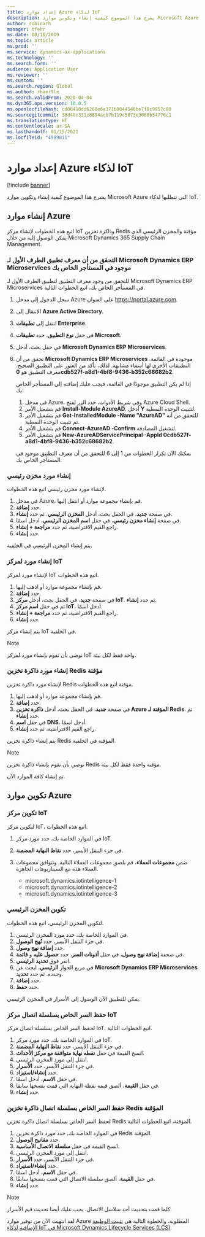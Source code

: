 ```yaml
---
title: إعداد موارد Azure لذكاء IoT
description: يشرح هذا الموضوع كيفية إنشاء وتكوين موارد Microsoft Azure التي تتطلبها لذكاء IoT.
author: robinarh
manager: tfehr
ms.date: 08/16/2019
ms.topic: article
ms.prod: ''
ms.service: dynamics-ax-applications
ms.technology: ''
ms.search.form: ''
audience: Application User
ms.reviewer: ''
ms.custom: ''
ms.search.region: Global
ms.author: rhaertle
ms.search.validFrom: 2020-04-04
ms.dyn365.ops.version: 10.0.5
ms.openlocfilehash: cd06410dd6260e6a371b0044546be7f8c9957c80
ms.sourcegitcommit: 38d40c331c8894acb7b119c5073e3088b54776c1
ms.translationtype: HT
ms.contentlocale: ar-SA
ms.lasthandoff: 01/15/2021
ms.locfileid: "4989811"
---
```

# <a name="set-up-azure-resources-for-iot-intelligence"></a>إعداد موارد Azure لذكاء IoT

[!include [banner](../../includes/banner.md)]

يشرح هذا الموضوع كيفية إنشاء وتكوين موارد Microsoft Azure التي تتطلبها لذكاء IoT.

## <a name="create-azure-resources"></a>إنشاء موارد Azure

اتبع هذه الخطوات لإنشاء مركز IoT وذاكرة تخزين Redis مؤقتة والمخزن الرئيسي الذي يمكن الوصول إليه من خلال Microsoft Dynamics 365 Supply Chain Management.

### <a name="verify-that-the-microsoft-dynamics-erp-microservices-first-party-app-id-is-in-your-tenant"></a>التحقق من أن معرف تطبيق الطرف الأول لـ Microsoft Dynamics ERP Microservices موجود في المستأجر الخاص بك

للتحقق من وجود معرف التطبيق لتطبيق الطرف الأول لـ Microsoft Dynamics ERP Microservices في المستأجر الخاص بك، اتبع الخطوات التالية.

1. سجل الدخول إلى مدخل Azure على العنوان <https://portal.azure.com>.
2. الانتقال إلى **Azure Active Directory**.
3. انتقل إلى **تطبيقات Enterprise**.
4. في حقل **نوع التطبيق**، حدد **تطبيقات Microsoft**.
5. في حقل بحث، أدخل **Microsoft Dynamics ERP Microservices**.
6. تحقق من أن **Microsoft Dynamics ERP Microservices** موجودة في القائمة. التطبيقات الأخرى لها أسماء مشابهة. لذلك، تأكد من العثور على التطبيق الصحيح. معرف التطبيق هو **0cdb527f-a8d1-4bf8-9436-b352c68682b2**.

    إذا لم يكن التطبيق موجودًا في القائمة، فيجب عليك إضافته إلى المستأجر الخاص بك:

    1. في مدخل Azure، وفي شريط الأدوات، حدد الزر لفتح Azure Cloud Shell.
    2. قم بتشغيل الأمر **Install-Module AzureAD**. أدخل **Y** لتثبيت الوحدة النمطية.
    3. قم بتشغيل الأمر **Get-InstalledModule -Name "AzureAD"** للتحقق من أنه تم تثبيت الوحدة النمطية.
    4. قم بتشغيل الأمر **Connect-AzureAD -Confirm** لتشغيل المصادقة.
    5. قم بتشغيل الأمر **New-AzureADServicePrincipal -AppId 0cdb527f-a8d1-4bf8-9436-b352c68682b2**.

    يمكنك الآن تكرار الخطوات من 1 إلى 6 للتحقق من أن معرف التطبيق موجود في المستأجر الخاص بك.

### <a name="create-a-key-vault-resource"></a>إنشاء مورد مخزن رئيسي

لإنشاء مورد مخزن رئيسي اتبع هذه الخطوات.

1. في مدخل Azure، قم بإنشاء مجموعة موارد أو انتقل إليها.
2. حدد **إضافة**.
3. في صفحة **جديد**، في الحقل بحث، أدخل **المخزن الرئيسي**. ثم حدد **إنشاء**.
4. في صفحة **إنشاء مخزن رئيسي**، في حقل **اسم المخزن الرئيسي**، ادخل اسمًا.
5. راجع القيم الافتراضية، ثم حدد **مراجعة + إنشاء**.
6. حدد **إنشاء**.

يتم إنشاء المخزن الرئيسي في الخلفية.

### <a name="create-an-iot-hub-resource"></a>إنشاء مورد لمركز IoT

لإنشاء مورد لمركز IoT اتبع هذه الخطوات.

1. قم بإنشاء مجموعة موارد أو اذهب إليها.
2. حدد **إضافة**.
3. في صفحة **جديد**، في الحقل بحث، أدخل **مركز IoT**. ثم حدد **إنشاء**.
4. ثم في حقل **اسم مركز IoT**، أدخل اسمًا.
5. راجع القيم الافتراضية، ثم حدد **مراجعة + إنشاء**.
6. حدد **إنشاء**.

يتم إنشاء مركز IoT في الخلفية.

> [!NOTE]
> نوصي بأن تقوم بإنشاء مورد لمركز IoT واحد فقط لكل بيئة.

### <a name="create-a-redis-cache-resource"></a>إنشاء مورد ذاكرة تخزين Redis مؤقتة

لإنشاء مورد ذاكرة تخزين Redis مؤقتة اتبع هذه الخطوات.

1. قم بإنشاء مجموعة موارد أو اذهب إليها.
2. حدد **إضافة**.
3. في صفحة **جديد**، في الحقل بحث، أدخل **ذاكرة تخزين Azure المؤقتة لـ Redis**. ثم حدد **إنشاء**.
4. في حقل **اسم DNS**، أدخل اسمًا.
5. راجع القيم الافتراضية، ثم حدد **إنشاء**.

يتم إنشاء ذاكرة تخزين Redis المؤقتة في الخلفية.

> [!NOTE]
> نوصي بأن تقوم بإنشاء ذاكرة تخزين Redis مؤقتة واحدة فقط لكل بيئة.

تم إنشاء كافة الموارد الآن.

## <a name="configure-the-azure-resources"></a>تكوين موارد Azure

### <a name="configure-the-iot-hub"></a>تكوين مركز IoT

لتكوين مركز IoT، اتبع هذه الخطوات.

1. في الموارد الخاصة بك، حدد مورد مركز IoT.
2. في جزء التنقل الأيسر، حدد **نقاط النهاية المضمنة**.
3. ضمن **مجموعات العملاء**، قم بلصق مجموعات العملاء التالية. وتتوافق مجموعات العملاء هذه مع السيناريوهات الجاهزة.

    + microsoft.dynamics.iotintelligence-1
    + microsoft.dynamics.iotintelligence-2
    + microsoft.dynamics.iotintelligence-3

### <a name="configure-the-key-vault"></a>تكوين المخزن الرئيسي

لتكوين المخزن الرئيسي، اتبع هذه الخطوات.

1. في الموارد الخاصة بك، حدد مورد المخزن الرئيسي.
2. في جزء التنقل الأيسر، حدد **نُهج الوصول**.
3. حدد **إضافة نهج وصول**.
4. في صحفة **إضافة نهج وصول**، في حقل **أذونات السر**، حدد **حصول عليه** و **قائمة**.
5. انقر فوق **تحديد الرئيسي**.
6. في مربع الحوار **الرئيسي**، ابحث عن **Microsoft Dynamics ERP Microservices** وحدده. ثم حدد **تحديد**.
7. حدد **إضافة**.
8. حدد **حفظ**.

يمكن للتطبيق الآن الوصول إلى الأسرار في المخزن الرئيسي.

### <a name="save-the-iot-hub-connection-string-secret"></a>حفظ السر الخاص بسلسلة اتصال مركز IoT

لحفظ السر الخاص بسلسلة اتصال مركز IoT، اتبع الخطوات التالية.

1. في الموارد الخاصة بك، حدد مورد مركز IoT.
2. في جزء التنقل الأيسر، حدد **نقاط النهاية المضمنة**.
3. انسخ القيمة في حقل **نقطه نهاية متوافقة مع مركز الأحداث**.
4. انتقل إلى مورد المخزن الرئيسي.
5. في جزء التنقل الأيسر، حدد **الأسرار**.
6. حدد **إنشاء/استيراد**.
7. في حقل **الاسم**، أدخل اسمًا.
8. في حقل **القيمة**، ألصق قيمة نقطة النهاية التي قمت بنسخها سابقا.
9. حدد **إنشاء**.

### <a name="save-the-redis-cache-connection-string-secret"></a>حفظ السر الخاص بسلسلة اتصال ذاكرة تخزين Redis المؤقتة

لحفظ السر الخاص بسلسلة اتصال ذاكرة تخزين Redis المؤقتة، اتبع الخطوات التالية.

1. في الموارد الخاصة بك، حدد مورد ذاكرة تخزين Redis المؤقتة.
2. حدد **مفاتيح الوصول**.
3. انسخ القيمة في حقل **سلسلة الاتصال الأساسية**.
4. انتقل إلى مورد المخزن الرئيسي.
5. في جزء التنقل الأيسر، حدد **الأسرار**.
6. حدد **إنشاء/استيراد**.
7. في حقل **الاسم**، أدخل اسمًا.
8. في حقل **القيمة**، ألصق سلسلة الاتصال التي قمت بنسخها سابقًا.
9. حدد **إنشاء**.

> [!NOTE]
> كلما قمت بتحديث أحد سلاسل الاتصال، يجب عليك أيضا تحديث قيم الأسرار.

لقد انتهيت الآن من توفير موارد Azure المطلوبة. والخطوة التالية هي [تثبيت الوظيفة الإضافية لذكاء IoT في Microsoft Dynamics Lifecycle Services (LCS)](iot-lcs-setup.md).
